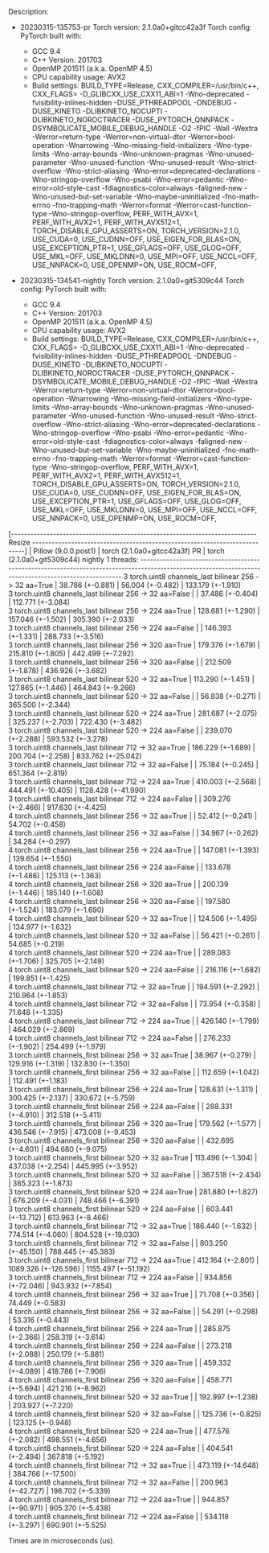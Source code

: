 Description:
- 20230315-135753-pr
Torch version: 2.1.0a0+gitcc42a3f
Torch config: PyTorch built with:
  - GCC 9.4
  - C++ Version: 201703
  - OpenMP 201511 (a.k.a. OpenMP 4.5)
  - CPU capability usage: AVX2
  - Build settings: BUILD_TYPE=Release, CXX_COMPILER=/usr/bin/c++, CXX_FLAGS= -D_GLIBCXX_USE_CXX11_ABI=1 -Wno-deprecated -fvisibility-inlines-hidden -DUSE_PTHREADPOOL -DNDEBUG -DUSE_KINETO -DLIBKINETO_NOCUPTI -DLIBKINETO_NOROCTRACER -DUSE_PYTORCH_QNNPACK -DSYMBOLICATE_MOBILE_DEBUG_HANDLE -O2 -fPIC -Wall -Wextra -Werror=return-type -Werror=non-virtual-dtor -Werror=bool-operation -Wnarrowing -Wno-missing-field-initializers -Wno-type-limits -Wno-array-bounds -Wno-unknown-pragmas -Wno-unused-parameter -Wno-unused-function -Wno-unused-result -Wno-strict-overflow -Wno-strict-aliasing -Wno-error=deprecated-declarations -Wno-stringop-overflow -Wno-psabi -Wno-error=pedantic -Wno-error=old-style-cast -fdiagnostics-color=always -faligned-new -Wno-unused-but-set-variable -Wno-maybe-uninitialized -fno-math-errno -fno-trapping-math -Werror=format -Werror=cast-function-type -Wno-stringop-overflow, PERF_WITH_AVX=1, PERF_WITH_AVX2=1, PERF_WITH_AVX512=1, TORCH_DISABLE_GPU_ASSERTS=ON, TORCH_VERSION=2.1.0, USE_CUDA=0, USE_CUDNN=OFF, USE_EIGEN_FOR_BLAS=ON, USE_EXCEPTION_PTR=1, USE_GFLAGS=OFF, USE_GLOG=OFF, USE_MKL=OFF, USE_MKLDNN=0, USE_MPI=OFF, USE_NCCL=OFF, USE_NNPACK=0, USE_OPENMP=ON, USE_ROCM=OFF, 


- 20230315-134541-nightly
Torch version: 2.1.0a0+git5309c44
Torch config: PyTorch built with:
  - GCC 9.4
  - C++ Version: 201703
  - OpenMP 201511 (a.k.a. OpenMP 4.5)
  - CPU capability usage: AVX2
  - Build settings: BUILD_TYPE=Release, CXX_COMPILER=/usr/bin/c++, CXX_FLAGS= -D_GLIBCXX_USE_CXX11_ABI=1 -Wno-deprecated -fvisibility-inlines-hidden -DUSE_PTHREADPOOL -DNDEBUG -DUSE_KINETO -DLIBKINETO_NOCUPTI -DLIBKINETO_NOROCTRACER -DUSE_PYTORCH_QNNPACK -DSYMBOLICATE_MOBILE_DEBUG_HANDLE -O2 -fPIC -Wall -Wextra -Werror=return-type -Werror=non-virtual-dtor -Werror=bool-operation -Wnarrowing -Wno-missing-field-initializers -Wno-type-limits -Wno-array-bounds -Wno-unknown-pragmas -Wno-unused-parameter -Wno-unused-function -Wno-unused-result -Wno-strict-overflow -Wno-strict-aliasing -Wno-error=deprecated-declarations -Wno-stringop-overflow -Wno-psabi -Wno-error=pedantic -Wno-error=old-style-cast -fdiagnostics-color=always -faligned-new -Wno-unused-but-set-variable -Wno-maybe-uninitialized -fno-math-errno -fno-trapping-math -Werror=format -Werror=cast-function-type -Wno-stringop-overflow, PERF_WITH_AVX=1, PERF_WITH_AVX2=1, PERF_WITH_AVX512=1, TORCH_DISABLE_GPU_ASSERTS=ON, TORCH_VERSION=2.1.0, USE_CUDA=0, USE_CUDNN=OFF, USE_EIGEN_FOR_BLAS=ON, USE_EXCEPTION_PTR=1, USE_GFLAGS=OFF, USE_GLOG=OFF, USE_MKL=OFF, USE_MKLDNN=0, USE_MPI=OFF, USE_NCCL=OFF, USE_NNPACK=0, USE_OPENMP=ON, USE_ROCM=OFF, 



[---------------------------------------------------------------------------- Resize ---------------------------------------------------------------------------]
                                                                 |  Pillow (9.0.0.post1)  |  torch (2.1.0a0+gitcc42a3f) PR  |  torch (2.1.0a0+git5309c44) nightly
1 threads: ------------------------------------------------------------------------------------------------------------------------------------------------------
      3 torch.uint8 channels_last bilinear 256 -> 32 aa=True     |    38.786 (+-0.881)    |         56.004 (+-0.482)        |          133.179 (+-1.910)         
      3 torch.uint8 channels_last bilinear 256 -> 32 aa=False    |                        |         37.486 (+-0.404)        |          112.771 (+-3.084)         
      3 torch.uint8 channels_last bilinear 256 -> 224 aa=True    |   128.681 (+-1.290)    |        157.046 (+-1.502)        |          305.390 (+-2.033)         
      3 torch.uint8 channels_last bilinear 256 -> 224 aa=False   |                        |        146.393 (+-1.331)        |          288.733 (+-3.516)         
      3 torch.uint8 channels_last bilinear 256 -> 320 aa=True    |   179.376 (+-1.679)    |        215.810 (+-1.805)        |          442.499 (+-7.292)         
      3 torch.uint8 channels_last bilinear 256 -> 320 aa=False   |                        |        212.509 (+-1.878)        |          436.926 (+-3.682)         
      3 torch.uint8 channels_last bilinear 520 -> 32 aa=True     |   113.290 (+-1.451)    |        127.865 (+-1.446)        |          464.843 (+-9.266)         
      3 torch.uint8 channels_last bilinear 520 -> 32 aa=False    |                        |         56.838 (+-0.271)        |          365.500 (+-2.344)         
      3 torch.uint8 channels_last bilinear 520 -> 224 aa=True    |   281.687 (+-2.075)    |        325.237 (+-2.703)        |          722.430 (+-3.482)         
      3 torch.uint8 channels_last bilinear 520 -> 224 aa=False   |                        |        239.070 (+-2.288)        |          593.532 (+-3.278)         
      3 torch.uint8 channels_last bilinear 712 -> 32 aa=True     |   186.229 (+-1.689)    |        200.704 (+-2.258)        |          833.762 (+-25.042)        
      3 torch.uint8 channels_last bilinear 712 -> 32 aa=False    |                        |         75.184 (+-0.245)        |          651.364 (+-2.819)         
      3 torch.uint8 channels_last bilinear 712 -> 224 aa=True    |   410.003 (+-2.568)    |        444.491 (+-10.405)       |         1128.428 (+-41.990)        
      3 torch.uint8 channels_last bilinear 712 -> 224 aa=False   |                        |        309.276 (+-2.466)        |          917.630 (+-4.425)         
      4 torch.uint8 channels_last bilinear 256 -> 32 aa=True     |                        |         52.412 (+-0.241)        |           54.702 (+-0.458)         
      4 torch.uint8 channels_last bilinear 256 -> 32 aa=False    |                        |         34.967 (+-0.262)        |           34.284 (+-0.297)         
      4 torch.uint8 channels_last bilinear 256 -> 224 aa=True    |                        |        147.081 (+-1.393)        |          139.654 (+-1.550)         
      4 torch.uint8 channels_last bilinear 256 -> 224 aa=False   |                        |        133.678 (+-1.486)        |          125.113 (+-1.363)         
      4 torch.uint8 channels_last bilinear 256 -> 320 aa=True    |                        |        200.139 (+-1.446)        |          185.140 (+-1.608)         
      4 torch.uint8 channels_last bilinear 256 -> 320 aa=False   |                        |        197.580 (+-1.524)        |          183.079 (+-1.690)         
      4 torch.uint8 channels_last bilinear 520 -> 32 aa=True     |                        |        124.506 (+-1.495)        |          134.977 (+-1.632)         
      4 torch.uint8 channels_last bilinear 520 -> 32 aa=False    |                        |         56.421 (+-0.261)        |           54.685 (+-0.219)         
      4 torch.uint8 channels_last bilinear 520 -> 224 aa=True    |                        |        289.083 (+-1.706)        |          325.705 (+-2.149)         
      4 torch.uint8 channels_last bilinear 520 -> 224 aa=False   |                        |        216.116 (+-1.682)        |          199.851 (+-1.425)         
      4 torch.uint8 channels_last bilinear 712 -> 32 aa=True     |                        |        194.591 (+-2.292)        |          210.964 (+-1.853)         
      4 torch.uint8 channels_last bilinear 712 -> 32 aa=False    |                        |         73.954 (+-0.358)        |           71.648 (+-1.335)         
      4 torch.uint8 channels_last bilinear 712 -> 224 aa=True    |                        |        426.140 (+-1.799)        |          464.029 (+-2.869)         
      4 torch.uint8 channels_last bilinear 712 -> 224 aa=False   |                        |        276.233 (+-1.902)        |          254.499 (+-1.979)         
      3 torch.uint8 channels_first bilinear 256 -> 32 aa=True    |    38.967 (+-0.279)    |        129.916 (+-1.319)        |          132.830 (+-1.350)         
      3 torch.uint8 channels_first bilinear 256 -> 32 aa=False   |                        |        112.659 (+-1.042)        |          112.491 (+-1.183)         
      3 torch.uint8 channels_first bilinear 256 -> 224 aa=True   |   128.631 (+-1.311)    |        300.425 (+-2.137)        |          330.672 (+-5.759)         
      3 torch.uint8 channels_first bilinear 256 -> 224 aa=False  |                        |        288.331 (+-4.910)        |          312.518 (+-5.411)         
      3 torch.uint8 channels_first bilinear 256 -> 320 aa=True   |   179.562 (+-1.577)    |        436.546 (+-7.915)        |          473.008 (+-9.453)         
      3 torch.uint8 channels_first bilinear 256 -> 320 aa=False  |                        |        432.695 (+-4.601)        |          494.680 (+-9.075)         
      3 torch.uint8 channels_first bilinear 520 -> 32 aa=True    |   113.496 (+-1.304)    |        437.038 (+-2.254)        |          445.995 (+-3.952)         
      3 torch.uint8 channels_first bilinear 520 -> 32 aa=False   |                        |        367.518 (+-2.434)        |          365.323 (+-1.873)         
      3 torch.uint8 channels_first bilinear 520 -> 224 aa=True   |   281.880 (+-1.827)    |        676.209 (+-4.031)        |          748.466 (+-6.391)         
      3 torch.uint8 channels_first bilinear 520 -> 224 aa=False  |                        |        603.441 (+-13.712)       |          613.963 (+-8.466)         
      3 torch.uint8 channels_first bilinear 712 -> 32 aa=True    |   186.440 (+-1.632)    |        774.514 (+-4.060)        |          804.528 (+-19.030)        
      3 torch.uint8 channels_first bilinear 712 -> 32 aa=False   |                        |        803.250 (+-45.150)       |          788.445 (+-45.383)        
      3 torch.uint8 channels_first bilinear 712 -> 224 aa=True   |   412.164 (+-2.801)    |       1089.326 (+-126.596)      |         1155.497 (+-51.192)        
      3 torch.uint8 channels_first bilinear 712 -> 224 aa=False  |                        |        934.856 (+-72.046)       |          943.932 (+-7.854)         
      4 torch.uint8 channels_first bilinear 256 -> 32 aa=True    |                        |         71.708 (+-0.356)        |           74.449 (+-0.583)         
      4 torch.uint8 channels_first bilinear 256 -> 32 aa=False   |                        |         54.291 (+-0.298)        |           53.316 (+-0.443)         
      4 torch.uint8 channels_first bilinear 256 -> 224 aa=True   |                        |        285.875 (+-2.366)        |          258.319 (+-3.614)         
      4 torch.uint8 channels_first bilinear 256 -> 224 aa=False  |                        |        273.218 (+-2.088)        |          250.179 (+-5.881)         
      4 torch.uint8 channels_first bilinear 256 -> 320 aa=True   |                        |        459.332 (+-4.089)        |          418.786 (+-7.906)         
      4 torch.uint8 channels_first bilinear 256 -> 320 aa=False  |                        |        458.771 (+-5.694)        |          421.216 (+-8.962)         
      4 torch.uint8 channels_first bilinear 520 -> 32 aa=True    |                        |        192.997 (+-1.238)        |          203.927 (+-7.220)         
      4 torch.uint8 channels_first bilinear 520 -> 32 aa=False   |                        |        125.736 (+-0.825)        |          123.125 (+-0.948)         
      4 torch.uint8 channels_first bilinear 520 -> 224 aa=True   |                        |        477.576 (+-2.082)        |          498.551 (+-4.656)         
      4 torch.uint8 channels_first bilinear 520 -> 224 aa=False  |                        |        404.541 (+-2.494)        |          367.818 (+-5.192)         
      4 torch.uint8 channels_first bilinear 712 -> 32 aa=True    |                        |        473.119 (+-14.648)       |          384.766 (+-17.500)        
      4 torch.uint8 channels_first bilinear 712 -> 32 aa=False   |                        |        200.963 (+-42.727)       |          198.702 (+-5.339)         
      4 torch.uint8 channels_first bilinear 712 -> 224 aa=True   |                        |        944.857 (+-90.971)       |          905.370 (+-5.438)         
      4 torch.uint8 channels_first bilinear 712 -> 224 aa=False  |                        |        534.118 (+-3.297)        |          690.901 (+-5.525)         

Times are in microseconds (us).
